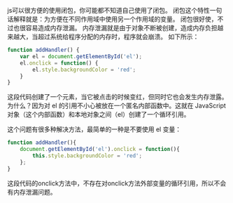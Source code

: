 js可以很方便的使用闭包，你可能都不知道自己使用了闭包。
闭包这个特性一句话解释就是：为方便在不同作用域中使用另一个作用域的变量。
闭包很好使，不过也很容易造成内存泄漏。
内存泄漏就是由于对象不断被创建，造成内存负担越来越大，当超过系统给程序分配的内存时，程序就会崩溃。
如下所示：
``` javascript
function addHandler() {
    var el = document.getElementById('el');
    el.onclick = function() {
        el.style.backgroundColor = 'red';
    }
}
```
这段代码创建了一个元素，当它被点击的时候变红，但同时它也会发生内存泄露。为什么？因为对 el 的引用不小心被放在一个匿名内部函数中。这就在 JavaScript 对象（这个内部函数）和本地对象之间（el）创建了一个循环引用。

这个问题有很多种解决方法，最简单的一种是不要使用 el 变量：

``` javascript
function addHandler(){
    document.getElementById('el').onclick = function(){
        this.style.backgroundColor = 'red';
    };
}
``` 
这段代码的onclick方法中，不存在对onclick方法外部变量的循环引用，所以不会有内存泄漏问题。

